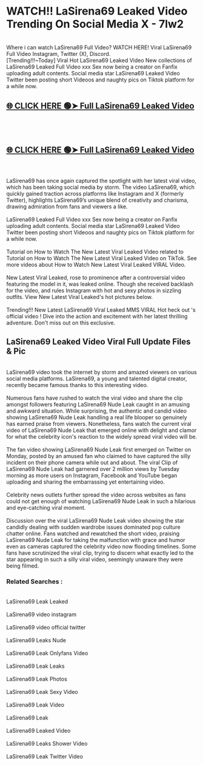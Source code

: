 # WATCH!! LaSirena69 Leaked Video Trending On Social Media X - 7lw2<br>
<br>
Where i can watch LaSirena69 Full Video? WATCH HERE! Viral LaSirena69 Full Video Instagram, Twitter (X), Discord.
<br>
[Trending!!!~Today] Viral Hot LaSirena69 Leaked Video New collections of LaSirena69 Leaked Full Video xxx Sex now being a creator on Fanfix uploading adult contents. Social media star LaSirena69 Leaked Video Twitter been posting short Videoos and naughty pics on Tiktok platform for a while now.
<br>
<h2><a href="https://onlyfansleakedmodels.blogspot.com/2024/09/lasirena69-sex-tape-with-mrluckypov.html">🌐 CLICK HERE 🟢➤ Full LaSirena69 Leaked Video</a></h2><br>
<br>
<h2><a href="https://onlyfansleakedmodels.blogspot.com/2024/09/lasirena69-sex-tape-with-mrluckypov.html">🌐 CLICK HERE 🟢➤ Full LaSirena69 Leaked Video</a></h2><br>
<br>
LaSirena69 has once again captured the spotlight with her latest viral video, which has been taking social media by storm. The video LaSirena69, which quickly gained traction across platforms like Instagram and X (formerly Twitter), highlights LaSirena69’s unique blend of creativity and charisma, drawing admiration from fans and viewers a like.
<br><br>
LaSirena69 Leaked Full Video xxx Sex now being a creator on Fanfix uploading adult contents. Social media star LaSirena69 Leaked Video Twitter been posting short Videoos and naughty pics on Tiktok platform for a while now.
<br><br>
Tutorial on How to Watch The New Latest Viral Leaked Video related to Tutorial on How to Watch The New Latest Viral Leaked Video on TikTok. See more videos about How to Watch New Latest Viral Leaked VIRAL Video.
<br><br>
New Latest Viral Leaked, rose to prominence after a controversial video featuring the model in it, was leaked online. Though she received backlash for the video, and rules Instagram with hot and sexy photos in sizzling outfits. View New Latest Viral Leaked's hot pictures below.
<br><br>
Trending!!! New Latest LaSirena69 Viral Leaked MMS VIRAL Hot heck out 's official video ! Dive into the action and excitement with her latest thrilling adventure. Don't miss out on this exclusive.
<br>
<h2>LaSirena69 Leaked Video Viral Full Update Files & Pic</h2>
<br>
LaSirena69 video took the internet by storm and amazed viewers on various social media platforms. LaSirena69, a young and talented digital creator, recently became famous thanks to this interesting video.
<br><br>
Numerous fans have rushed to watch the viral video and share the clip amongst followers featuring LaSirena69 Nude Leak caught in an amusing and awkward situation. While surprising, the authentic and candid video showing LaSirena69 Nude Leak handling a real life blooper so genuinely has earned praise from viewers. Nonetheless, fans watch the current viral video of LaSirena69 Nude Leak that emerged online with delight and clamor for what the celebrity icon's reaction to the widely spread viral video will be.
<br><br>
The fan video showing LaSirena69 Nude Leak first emerged on Twitter on Monday, posted by an amused fan who claimed to have captured the silly incident on their phone camera while out and about. The viral Clip of LaSirena69 Nude Leak had garnered over 2 million views by Tuesday morning as more users on Instagram, Facebook and YouTube began uploading and sharing the embarrassing yet entertaining video.
<br><br>
Celebrity news outlets further spread the video across websites as fans could not get enough of watching LaSirena69 Nude Leak in such a hilarious and eye-catching viral moment.
<br><br>
Discussion over the viral LaSirena69 Nude Leak video showing the star candidly dealing with sudden wardrobe issues dominated pop culture chatter online. Fans watched and rewatched the short video, praising LaSirena69 Nude Leak for taking the malfunction with grace and humor even as cameras captured the celebrity video now flooding timelines. Some fans have scrutinized the viral clip, trying to discern what exactly led to the star appearing in such a silly viral video, seemingly unaware they were being filmed.
<br>
<h3>Related Searches :</h3>
<br>
LaSirena69 Leak Leaked
<br><br>
LaSirena69 video instagram
<br><br>
LaSirena69 video official twitter
<br><br>
LaSirena69 Leaks Nude
<br><br>
LaSirena69 Leak Onlyfans Video
<br><br>
LaSirena69 Leak Leaks
<br><br>
LaSirena69 Leak Photos
<br><br>
LaSirena69 Leak Sexy Video
<br><br>
LaSirena69 Leak Video
<br><br>
LaSirena69 Leak
<br><br>
LaSirena69 Leaked Video
<br><br>
LaSirena69 Leaks Shower Video
<br><br>
LaSirena69 Leak Twitter Video
